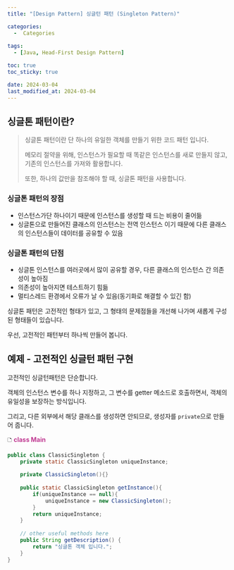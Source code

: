 ```yaml
---
title: "[Design Pattern] 싱글턴 패턴 (Singleton Pattern)"

categories:
  -  Categories
  
tags:
  - [Java, Head-First Design Pattern]

toc: true
toc_sticky: true

date: 2024-03-04
last_modified_at: 2024-03-04
---
```


## 싱글톤 패턴이란?

>싱글톤 패턴이란 단 하나의 유일한 객체를 만들기 위한 코드 패턴 입니다.
>
>메모리 절약을 위해, 인스턴스가 필요할 때 똑같은 인스턴스를 새로 만들지 않고, 기존의 인스턴스를 가져와 활용합니다.
>
>또한, 하나의 값만을 참조해야 할 때, 싱글톤 패턴을 사용합니다.


### 싱글톤 패턴의 장점
- 인스턴스가단 하나이기 때문에 인스턴스를 생성할 때 드는 비용이 줄어듦
- 싱글톤으로 만들어진 클래스의 인스턴스는 전역 인스턴스 이기 때문에 다른 클래스의 인스턴스들이 데이터를 공유할 수 있음

### 싱글톤 패턴의 단점
- 싱글톤 인스턴스를 여러곳에서 많이 공유할 경우, 다른 클래스의 인스턴스 간 의존성이 높아짐
- 의존성이 높아지면 테스트하기 힘듦
- 멀티스레드 환경에서 오류가 날 수 있음(동기화로 해결할 수 있긴 함)


싱글톤 패턴은 고전적인 형태가 있고, 그 형태의 문제점들을 개선해 나가며 새롭게 구성된 형태들이 있습니다.

우선, 고전적인 패턴부터 하나씩 만들어 봅니다.


## 예제 - 고전적인 싱글턴 패턴 구현

고전적인 싱글턴패턴은 단순합니다.

객체의 인스턴스 변수를 하나 지정하고, 그 변수를 getter 메소드로 호출하면서, 객체의 유일성을 보장하는 방식입니다.

그리고, 다른 외부에서 해당 클래스를 생성하면 안되므로, 생성자를 `private`으로 만들어 줍니다.

🗅 **<span style="color: #c03a92">class Main</span>**
```java
public class ClassicSingleton {  
    private static ClassicSingleton uniqueInstance;  
  
    private ClassicSingleton(){}  
  
    public static ClassicSingleton getInstance(){  
        if(uniqueInstance == null){  
            uniqueInstance = new ClassicSingleton();  
        }  
        return uniqueInstance;  
    }  
  
    // other useful methods here  
    public String getDescription() {  
        return "싱글톤 객체 입니다.";  
    }  
}
```


